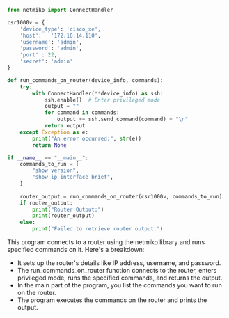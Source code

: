 ```py
from netmiko import ConnectHandler

csr1000v = {
    'device_type': 'cisco_xe',
    'host':   '172.16.14.110',
    'username': 'admin',
    'password': 'admin',
    'port' : 22,
    'secret': 'admin'
}

def run_commands_on_router(device_info, commands):
    try:
        with ConnectHandler(**device_info) as ssh:
            ssh.enable()  # Enter privileged mode
            output = ""
            for command in commands:
                output += ssh.send_command(command) + "\n"
            return output
    except Exception as e:
        print("An error occurred:", str(e))
        return None

if __name__ == "__main__":
    commands_to_run = [
        "show version",
        "show ip interface brief",
    ]
    
    router_output = run_commands_on_router(csr1000v, commands_to_run)
    if router_output:
        print("Router Output:")
        print(router_output)
    else:
        print("Failed to retrieve router output.")
```

This program connects to a router using the netmiko library and runs specified commands on it. Here's a breakdown:

- It sets up the router's details like IP address, username, and password.
- The run_commands_on_router function connects to the router, enters privileged mode, runs the specified commands, and returns the output.
- In the main part of the program, you list the commands you want to run on the router.
- The program executes the commands on the router and prints the output.
